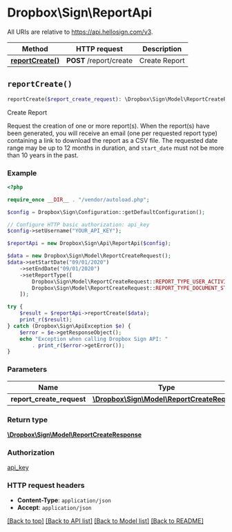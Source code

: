 # Dropbox\Sign\ReportApi

All URIs are relative to https://api.hellosign.com/v3.

| Method | HTTP request | Description |
| ------------- | ------------- | ------------- |
| [**reportCreate()**](ReportApi.md#reportCreate) | **POST** /report/create | Create Report |


## `reportCreate()`

```php
reportCreate($report_create_request): \Dropbox\Sign\Model\ReportCreateResponse
```

Create Report

Request the creation of one or more report(s).  When the report(s) have been generated, you will receive an email (one per requested report type) containing a link to download the report as a CSV file. The requested date range may be up to 12 months in duration, and `start_date` must not be more than 10 years in the past.

### Example

```php
<?php

require_once __DIR__ . "/vendor/autoload.php";

$config = Dropbox\Sign\Configuration::getDefaultConfiguration();

// Configure HTTP basic authorization: api_key
$config->setUsername("YOUR_API_KEY");

$reportApi = new Dropbox\Sign\Api\ReportApi($config);

$data = new Dropbox\Sign\Model\ReportCreateRequest();
$data->setStartDate("09/01/2020")
    ->setEndDate("09/01/2020")
    ->setReportType([
        Dropbox\Sign\Model\ReportCreateRequest::REPORT_TYPE_USER_ACTIVITY,
        Dropbox\Sign\Model\ReportCreateRequest::REPORT_TYPE_DOCUMENT_STATUS,
    ]);

try {
    $result = $reportApi->reportCreate($data);
    print_r($result);
} catch (Dropbox\Sign\ApiException $e) {
    $error = $e->getResponseObject();
    echo "Exception when calling Dropbox Sign API: "
        . print_r($error->getError());
}

```

### Parameters

|Name | Type | Description  | Notes |
| ------------- | ------------- | ------------- | ------------- |
| **report_create_request** | [**\Dropbox\Sign\Model\ReportCreateRequest**](../Model/ReportCreateRequest.md)|  | |

### Return type

[**\Dropbox\Sign\Model\ReportCreateResponse**](../Model/ReportCreateResponse.md)

### Authorization

[api_key](../../README.md#api_key)

### HTTP request headers

- **Content-Type**: `application/json`
- **Accept**: `application/json`

[[Back to top]](#) [[Back to API list]](../../README.md#endpoints)
[[Back to Model list]](../../README.md#models)
[[Back to README]](../../README.md)
